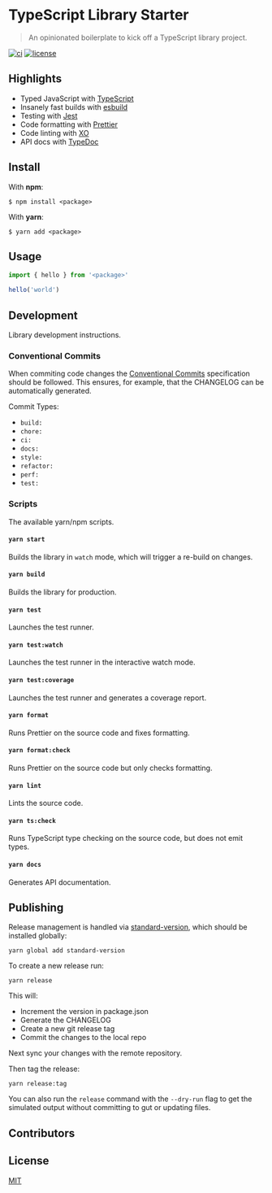 # TypeScript Library Starter

> An opinionated boilerplate to kick off a TypeScript library project.

[![ci](https://github.com/nerdstep/ts-lib-starter/workflows/CI/badge.svg)](https://github.com/nerdstep/ts-lib-starter/actions?query=workflow%3ACI)
[![license](https://badgen.net/github/license/nerdstep/ts-lib-starter)](./LICENSE)

## Highlights

- Typed JavaScript with [TypeScript](https://www.typescriptlang.org)
- Insanely fast builds with [esbuild](https://esbuild.github.io/)
- Testing with [Jest](https://jestjs.io)
- Code formatting with [Prettier](https://prettier.io)
- Code linting with [XO](https://github.com/xojs/xo)
- API docs with [TypeDoc](https://typedoc.org/)

## Install

With **npm**:

```shell
$ npm install <package>
```

With **yarn**:

```shell
$ yarn add <package>
```

## Usage

```js
import { hello } from '<package>'

hello('world')
```

## Development

Library development instructions.

### Conventional Commits

When commiting code changes the [Conventional Commits](https://www.conventionalcommits.org/en/v1.0.0/) specification should be followed. This ensures, for example, that the CHANGELOG can be automatically generated.

Commit Types:

- `build:`
- `chore:`
- `ci:`
- `docs:`
- `style:`
- `refactor:`
- `perf:`
- `test:`

### Scripts

The available yarn/npm scripts.

#### `yarn start`

Builds the library in `watch` mode, which will trigger a re-build on changes.

#### `yarn build`

Builds the library for production.

#### `yarn test`

Launches the test runner.

#### `yarn test:watch`

Launches the test runner in the interactive watch mode.

#### `yarn test:coverage`

Launches the test runner and generates a coverage report.

#### `yarn format`

Runs Prettier on the source code and fixes formatting.

#### `yarn format:check`

Runs Prettier on the source code but only checks formatting.

#### `yarn lint`

Lints the source code.

#### `yarn ts:check`

Runs TypeScript type checking on the source code, but does not emit types.

#### `yarn docs`

Generates API documentation.

## Publishing

Release management is handled via [standard-version](https://github.com/conventional-changelog/standard-version), which should be installed globally:

```shell
yarn global add standard-version
```

To create a new release run:

```shell
yarn release
```

This will:

- Increment the version in package.json
- Generate the CHANGELOG
- Create a new git release tag
- Commit the changes to the local repo

Next sync your changes with the remote repository.

Then tag the release:

```shell
yarn release:tag
```

You can also run the `release` command with the `--dry-run` flag to get the simulated output without committing to gut or updating files.

## Contributors

## License

[MIT](./LICENSE)
